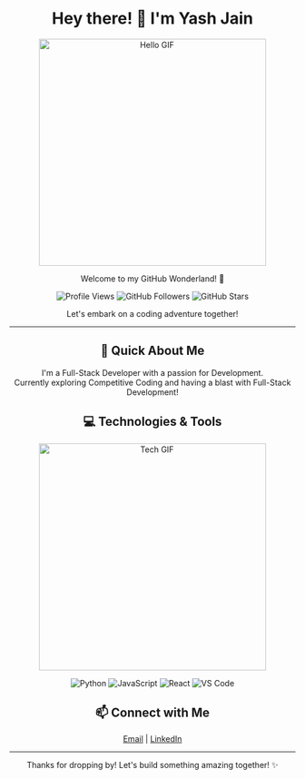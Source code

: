 <h1 align="center">Hey there! 👋 I'm Yash Jain</h1>

<p align="center">
  <img src="https://media.giphy.com/media/xT0xezQGU5xCDJuCPe/giphy.gif" alt="Hello GIF" width="400" />
</p>

<p align="center">Welcome to my GitHub Wonderland! 🌟</p>

<p align="center">
  <img src="https://komarev.com/ghpvc/?username=osho-20&style=flat-square" alt="Profile Views" />
  <img src="https://img.shields.io/github/followers/osho-20?style=social" alt="GitHub Followers" />
  <img src="https://img.shields.io/github/stars/osho-20?style=social" alt="GitHub Stars" />
</p>

<p align="center">Let's embark on a coding adventure together!</p>

<hr>

<h2 align="center">🚀 Quick About Me</h2>

<p align="center">
  I'm a Full-Stack Developer with a passion for Development.
  <br>
  Currently exploring Competitive Coding and having a blast with Full-Stack Development!
</p>

<h2 align="center">💻 Technologies & Tools</h2>

<p align="center">
  <img src="https://giphy.com/gifs/pudgypenguins-pudgy-penguin-pudgypenguin-Yfl7CS7vQqnebA69aH" alt="Tech GIF" width="400" />
</p>

<p align="center">
  <img src="https://img.shields.io/badge/-Python-informational?style=flat&logo=python&logoColor=white&color=blue" alt="Python" />
  <img src="https://img.shields.io/badge/-JavaScript-informational?style=flat&logo=javascript&logoColor=white&color=yellow" alt="JavaScript" />
  <img src="https://img.shields.io/badge/-React-informational?style=flat&logo=react&logoColor=white&color=blue" alt="React" />
  <img src="https://img.shields.io/badge/-VS%20Code-informational?style=flat&logo=visual-studio-code&logoColor=white&color=blue" alt="VS Code" />
  <!-- Add more badges here! -->
</p>

<h2 align="center">📫 Connect with Me</h2>

<p align="center">
  <a href="mailto:yashjainiiita@gmail.com">Email</a> |
  <a href="https://www.linkedin.com/in/yashjain027/">LinkedIn</a> 
</p>

<hr>

<p align="center">Thanks for dropping by! Let's build something amazing together! ✨</p>
